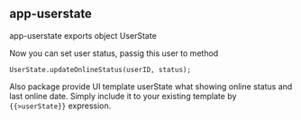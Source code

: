 ## app-userstate
app-userstate exports object UserState

Now you can set user status, passig this user to method

``` UserState.updateOnlineStatus(userID, status); ```

Also package provide UI template userState what showing online status and last online date. Simply include it to your existing template by ```{{>userState}}``` expression.